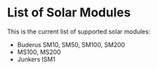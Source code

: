 # List of Solar Modules

This is the current list of supported solar modules:

- Buderus SM10, SM50, SM100, SM200
- MS100, MS200
- Junkers ISM1
